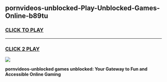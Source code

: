 
## pornvideos-unblocked-Play-Unblocked-Games-Online-b89tu
<h3>
<a href="https://premium76.site?title=pornvideos-unblocked&ref=25A">CLICK TO PLAY</a></h3>
<hr>

<h3>
<a href="https://premium76.site?title=pornvideos-unblocked&ref=25A">CLICK 2 PLAY</a>
  
</h3>

<a href="https://premium76.site?title=pornvideos-unblocked&ref=25A"><img src="https://clearcache.store/games.png"></a>


**pornvideos-unblocked games unblocked: Your Gateway to Fun and Accessible Online Gaming**
